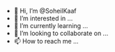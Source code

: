 - 👋 Hi, I’m @SoheilKaaf
- 👀 I’m interested in ...
- 🌱 I’m currently learning ...
- 💞️ I’m looking to collaborate on ...
- 📫 How to reach me ...

<!---
SoheilKaaf/SoheilKaaf is a ✨ special ✨ repository because its `README.md` (this file) appears on your GitHub profile.
You can click the Preview link to take a look at your changes.
--->

